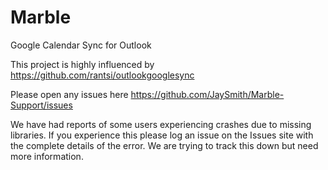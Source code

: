 Marble
======

Google Calendar Sync for Outlook

This project is highly influenced by https://github.com/rantsi/outlookgooglesync 

Please open any issues here https://github.com/JaySmith/Marble-Support/issues

We have had reports of some users experiencing crashes due to missing libraries.  If you experience this please log an issue on the Issues site with the complete details of the error.  We are trying to track this down but need more information.

